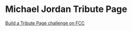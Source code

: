 # Michael Jordan Tribute Page

[Build a Tribute Page challenge on FCC](https://www.freecodecamp.com/challenges/build-a-tribute-page)

